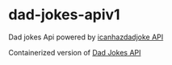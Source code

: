 # dad-jokes-apiv1

Dad jokes Api powered by [icanhazdadjoke API](https://icanhazdadjoke.com/)

Containerized version of [Dad Jokes API](https://github.com/bradstondevcode/dad-jokes-apiv1/tree/master)
